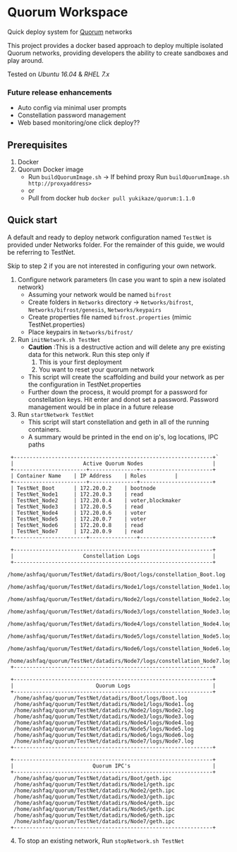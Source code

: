 # Quorum Workspace

Quick deploy system for [Quorum](https://github.com/jpmorganchase/quorum) networks

This project provides a docker based approach to deploy multiple isolated Quorum networks, providing developers the ability to create sandboxes and play around.

Tested on _Ubuntu 16.04_ & _RHEL 7.x_

### Future release enhancements
* Auto config via minimal user prompts
* Constellation password management
* Web based monitoring/one click deploy?? 


## Prerequisites 
1. Docker
2. Quorum Docker image
    * Run `buildQuorumImage.sh` -> If behind proxy Run `buildQuorumImage.sh http://proxyaddress>`
    * or
    * Pull from docker hub `docker pull yukikaze/quorum:1.1.0` 

## Quick start

A default and ready to deploy network configuration named `TestNet` is provided under Networks folder. For the remainder of this guide, we would be referring to TestNet. 

Skip to step 2 if you are not interested in configuring your own network.

1. Configure network parameters (In case you want to spin a new isolated network)
    * Assuming your network would be named `bifrost`
    * Create folders in `Networks` directory -> `Networks/bifrost`, `Networks/bifrost/genesis`, `Networks/keypairs`
    * Create properties file named `bifrost.properties` (mimic TestNet.properties)
    * Place keypairs in `Networks/bifrost/`
2. Run `initNetwork.sh TestNet`
    * **Caution** :This is a destructive action and will delete any pre existing data for this network. Run this step only if 
        1) This is your first deployment 
        2) You want to reset your quorum network
    * This script will create the scaffolding and build your network as per the configuration in TestNet.properties
    * Further down the process, it would prompt for a password for constellation keys. Hit enter and donot set a password. Password management would be in place in a future release
3. Run `startNetwork TestNet`
    * This script will start constellation and geth in all of the running containers.
    * A summary would be printed in the end on ip's, log locations, IPC paths

```
 +---------------------------------------------------------------+`
 |                      Active Quorum Nodes                      |
 +-----------------------+---------------+-----------------------+
 | Container Name 	 | IP Address 	 | Roles 		 |
 +-----------------------+---------------+-----------------------+
 | TestNet_Boot 	 | 172.20.0.2 	 | bootnode 		 
 | TestNet_Node1 	 | 172.20.0.3 	 | read 		 
 | TestNet_Node2 	 | 172.20.0.4 	 | voter,blockmaker 		 
 | TestNet_Node3 	 | 172.20.0.5 	 | read 		 
 | TestNet_Node4 	 | 172.20.0.6 	 | voter 		 
 | TestNet_Node5 	 | 172.20.0.7 	 | voter 		 
 | TestNet_Node6 	 | 172.20.0.8 	 | read 		 
 | TestNet_Node7 	 | 172.20.0.9 	 | read 		 
 +-----------------------+---------------+-----------------------+

 +---------------------------------------------------------------+
 |                      Constellation Logs                       |
 +---------------------------------------------------------------+
  /home/ashfaq/quorum/TestNet/datadirs/Boot/logs/constellation_Boot.log
  /home/ashfaq/quorum/TestNet/datadirs/Node1/logs/constellation_Node1.log
  /home/ashfaq/quorum/TestNet/datadirs/Node2/logs/constellation_Node2.log
  /home/ashfaq/quorum/TestNet/datadirs/Node3/logs/constellation_Node3.log
  /home/ashfaq/quorum/TestNet/datadirs/Node4/logs/constellation_Node4.log
  /home/ashfaq/quorum/TestNet/datadirs/Node5/logs/constellation_Node5.log
  /home/ashfaq/quorum/TestNet/datadirs/Node6/logs/constellation_Node6.log
  /home/ashfaq/quorum/TestNet/datadirs/Node7/logs/constellation_Node7.log
 +---------------------------------------------------------------+

 +---------------------------------------------------------------+
 |                          Quorum Logs                          |
 +---------------------------------------------------------------+
  /home/ashfaq/quorum/TestNet/datadirs/Boot/logs/Boot.log
  /home/ashfaq/quorum/TestNet/datadirs/Node1/logs/Node1.log
  /home/ashfaq/quorum/TestNet/datadirs/Node2/logs/Node2.log
  /home/ashfaq/quorum/TestNet/datadirs/Node3/logs/Node3.log
  /home/ashfaq/quorum/TestNet/datadirs/Node4/logs/Node4.log
  /home/ashfaq/quorum/TestNet/datadirs/Node5/logs/Node5.log
  /home/ashfaq/quorum/TestNet/datadirs/Node6/logs/Node6.log
  /home/ashfaq/quorum/TestNet/datadirs/Node7/logs/Node7.log
 +---------------------------------------------------------------+

 +---------------------------------------------------------------+
 |                         Quorum IPC's                          |
 +---------------------------------------------------------------+
  /home/ashfaq/quorum/TestNet/datadirs/Boot/geth.ipc
  /home/ashfaq/quorum/TestNet/datadirs/Node1/geth.ipc
  /home/ashfaq/quorum/TestNet/datadirs/Node2/geth.ipc
  /home/ashfaq/quorum/TestNet/datadirs/Node3/geth.ipc
  /home/ashfaq/quorum/TestNet/datadirs/Node4/geth.ipc
  /home/ashfaq/quorum/TestNet/datadirs/Node5/geth.ipc
  /home/ashfaq/quorum/TestNet/datadirs/Node6/geth.ipc
  /home/ashfaq/quorum/TestNet/datadirs/Node7/geth.ipc
 +---------------------------------------------------------------+
```

4. To stop an existing network, Run `stopNetwork.sh TestNet`



